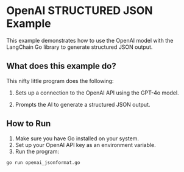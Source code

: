 # OpenAI STRUCTURED JSON Example

This example demonstrates how to use the OpenAI model with the LangChain Go library to generate structured JSON output.

## What does this example do?

This nifty little program does the following:

1. Sets up a connection to the OpenAI API using the GPT-4o model.

2. Prompts the AI to generate a structured JSON output.


## How to Run

1. Make sure you have Go installed on your system.
2. Set up your OpenAI API key as an environment variable.
3. Run the program:

```
go run openai_jsonformat.go
```